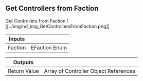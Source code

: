 ## Get Controllers from Faction
Get Controllers from Faction
![[../img/nd_img_GetControllersFromFaction.png]]

|Inputs||
|--|--|
| Faction | EFaction Enum |

|Outputs||
|--|--|
| Return Value | Array of Controller Object References |
